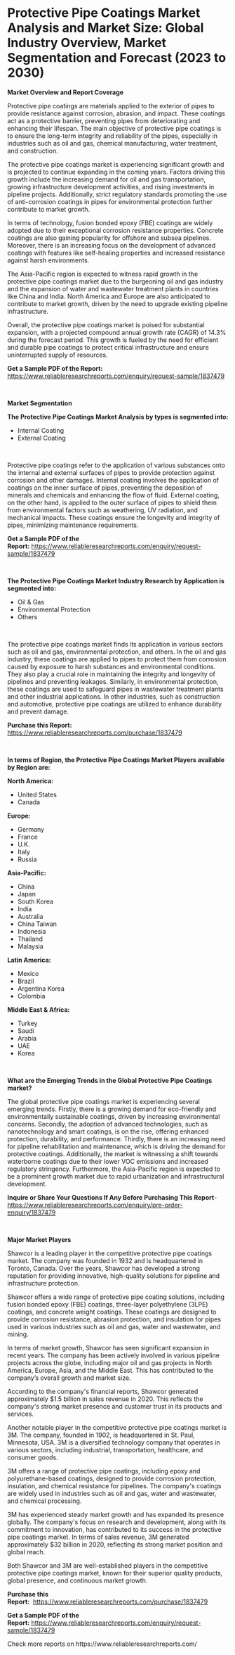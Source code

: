 <p><h1>Protective Pipe Coatings Market Analysis and Market Size: Global Industry Overview, Market Segmentation and Forecast (2023 to 2030)</h1></p><p><strong>Market Overview and Report Coverage</strong></p>
<p><p>Protective pipe coatings are materials applied to the exterior of pipes to provide resistance against corrosion, abrasion, and impact. These coatings act as a protective barrier, preventing pipes from deteriorating and enhancing their lifespan. The main objective of protective pipe coatings is to ensure the long-term integrity and reliability of the pipes, especially in industries such as oil and gas, chemical manufacturing, water treatment, and construction.</p><p>The protective pipe coatings market is experiencing significant growth and is projected to continue expanding in the coming years. Factors driving this growth include the increasing demand for oil and gas transportation, growing infrastructure development activities, and rising investments in pipeline projects. Additionally, strict regulatory standards promoting the use of anti-corrosion coatings in pipes for environmental protection further contribute to market growth.</p><p>In terms of technology, fusion bonded epoxy (FBE) coatings are widely adopted due to their exceptional corrosion resistance properties. Concrete coatings are also gaining popularity for offshore and subsea pipelines. Moreover, there is an increasing focus on the development of advanced coatings with features like self-healing properties and increased resistance against harsh environments.</p><p>The Asia-Pacific region is expected to witness rapid growth in the protective pipe coatings market due to the burgeoning oil and gas industry and the expansion of water and wastewater treatment plants in countries like China and India. North America and Europe are also anticipated to contribute to market growth, driven by the need to upgrade existing pipeline infrastructure.</p><p>Overall, the protective pipe coatings market is poised for substantial expansion, with a projected compound annual growth rate (CAGR) of 14.3% during the forecast period. This growth is fueled by the need for efficient and durable pipe coatings to protect critical infrastructure and ensure uninterrupted supply of resources.</p></p>
<p><strong>Get a Sample PDF of the Report:</strong> <a href="https://www.reliableresearchreports.com/enquiry/request-sample/1837479">https://www.reliableresearchreports.com/enquiry/request-sample/1837479</a></p>
<p>&nbsp;</p>
<p><strong>Market Segmentation</strong></p>
<p><strong>The Protective Pipe Coatings Market Analysis by types is segmented into:</strong></p>
<p><ul><li>Internal Coating</li><li>External Coating</li></ul></p>
<p>&nbsp;</p>
<p><p>Protective pipe coatings refer to the application of various substances onto the internal and external surfaces of pipes to provide protection against corrosion and other damages. Internal coating involves the application of coatings on the inner surface of pipes, preventing the deposition of minerals and chemicals and enhancing the flow of fluid. External coating, on the other hand, is applied to the outer surface of pipes to shield them from environmental factors such as weathering, UV radiation, and mechanical impacts. These coatings ensure the longevity and integrity of pipes, minimizing maintenance requirements.</p></p>
<p><strong>Get a Sample PDF of the Report:</strong>&nbsp;<a href="https://www.reliableresearchreports.com/enquiry/request-sample/1837479">https://www.reliableresearchreports.com/enquiry/request-sample/1837479</a></p>
<p>&nbsp;</p>
<p><strong>The Protective Pipe Coatings Market Industry Research by Application is segmented into:</strong></p>
<p><ul><li>Oil & Gas</li><li>Environmental Protection</li><li>Others</li></ul></p>
<p>&nbsp;</p>
<p><p>The protective pipe coatings market finds its application in various sectors such as oil and gas, environmental protection, and others. In the oil and gas industry, these coatings are applied to pipes to protect them from corrosion caused by exposure to harsh substances and environmental conditions. They also play a crucial role in maintaining the integrity and longevity of pipelines and preventing leakages. Similarly, in environmental protection, these coatings are used to safeguard pipes in wastewater treatment plants and other industrial applications. In other industries, such as construction and automotive, protective pipe coatings are utilized to enhance durability and prevent damage.</p></p>
<p><strong>Purchase this Report:</strong>&nbsp; <a href="https://www.reliableresearchreports.com/purchase/1837479">https://www.reliableresearchreports.com/purchase/1837479</a></p>
<p>&nbsp;</p>
<p><strong>In terms of Region, the Protective Pipe Coatings Market Players available by Region are:</strong></p>
<p>
    <p> <strong> North America: </strong>
        <ul>
            <li>United States</li>
            <li>Canada</li>
        </ul>
        </p> 
    <p> <strong> Europe: </strong>
        <ul>
            <li>Germany</li>
            <li>France</li>
            <li>U.K.</li>
            <li>Italy</li>
            <li>Russia</li>
        </ul>
        </p> 
    <p> <strong> Asia-Pacific: </strong>
        <ul>
            <li>China</li>
            <li>Japan</li>
            <li>South Korea</li>
            <li>India</li>
            <li>Australia</li>
            <li>China Taiwan</li>
            <li>Indonesia</li>
            <li>Thailand</li>
            <li>Malaysia</li>
        </ul>
        </p> 
    <p> <strong> Latin America: </strong>
        <ul>
            <li>Mexico</li>
            <li>Brazil</li>
            <li>Argentina Korea</li>
            <li>Colombia</li>
        </ul>
        </p> 
    <p> <strong> Middle East & Africa: </strong>
        <ul>
            <li>Turkey</li>
            <li>Saudi</li>
            <li>Arabia</li>
            <li>UAE</li>
            <li>Korea</li>
        </ul>
    </p>
    </p>
<p>&nbsp;</p>
<p><strong>What are the Emerging Trends in the Global Protective Pipe Coatings market?</strong></p>
<p><p>The global protective pipe coatings market is experiencing several emerging trends. Firstly, there is a growing demand for eco-friendly and environmentally sustainable coatings, driven by increasing environmental concerns. Secondly, the adoption of advanced technologies, such as nanotechnology and smart coatings, is on the rise, offering enhanced protection, durability, and performance. Thirdly, there is an increasing need for pipeline rehabilitation and maintenance, which is driving the demand for protective coatings. Additionally, the market is witnessing a shift towards waterborne coatings due to their lower VOC emissions and increased regulatory stringency. Furthermore, the Asia-Pacific region is expected to be a prominent growth market due to rapid urbanization and infrastructural development.</p></p>
<p><strong>Inquire or Share Your Questions If Any Before Purchasing This Report</strong>- <a href="https://www.reliableresearchreports.com/enquiry/pre-order-enquiry/1837479">https://www.reliableresearchreports.com/enquiry/pre-order-enquiry/1837479</a></p>
<p>&nbsp;</p>
<p><strong>Major Market Players</strong></p>
<p><p>Shawcor is a leading player in the competitive protective pipe coatings market. The company was founded in 1932 and is headquartered in Toronto, Canada. Over the years, Shawcor has developed a strong reputation for providing innovative, high-quality solutions for pipeline and infrastructure protection.</p><p>Shawcor offers a wide range of protective pipe coating solutions, including fusion bonded epoxy (FBE) coatings, three-layer polyethylene (3LPE) coatings, and concrete weight coatings. These coatings are designed to provide corrosion resistance, abrasion protection, and insulation for pipes used in various industries such as oil and gas, water and wastewater, and mining.</p><p>In terms of market growth, Shawcor has seen significant expansion in recent years. The company has been actively involved in various pipeline projects across the globe, including major oil and gas projects in North America, Europe, Asia, and the Middle East. This has contributed to the company’s overall growth and market size.</p><p>According to the company's financial reports, Shawcor generated approximately $1.5 billion in sales revenue in 2020. This reflects the company's strong market presence and customer trust in its products and services.</p><p>Another notable player in the competitive protective pipe coatings market is 3M. The company, founded in 1902, is headquartered in St. Paul, Minnesota, USA. 3M is a diversified technology company that operates in various sectors, including industrial, transportation, healthcare, and consumer goods.</p><p>3M offers a range of protective pipe coatings, including epoxy and polyurethane-based coatings, designed to provide corrosion protection, insulation, and chemical resistance for pipelines. The company's coatings are widely used in industries such as oil and gas, water and wastewater, and chemical processing.</p><p>3M has experienced steady market growth and has expanded its presence globally. The company's focus on research and development, along with its commitment to innovation, has contributed to its success in the protective pipe coatings market. In terms of sales revenue, 3M generated approximately $32 billion in 2020, reflecting its strong market position and global reach.</p><p>Both Shawcor and 3M are well-established players in the competitive protective pipe coatings market, known for their superior quality products, global presence, and continuous market growth.</p></p>
<p><strong>Purchase this Report:</strong>&nbsp;&nbsp;<a href="https://www.reliableresearchreports.com/purchase/1837479">https://www.reliableresearchreports.com/purchase/1837479</a></p>
<p></p>
<p><strong>Get a Sample PDF of the Report:</strong>&nbsp;<a href="https://www.reliableresearchreports.com/enquiry/request-sample/1837479">https://www.reliableresearchreports.com/enquiry/request-sample/1837479</a></p>
<p>Check more reports on https://www.reliableresearchreports.com/</p>